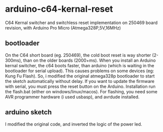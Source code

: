 # arduino-c64-kernal-reset
C64 Kernal switcher and switchless reset implementation on 250469 board revision, with Arduino Pro Micro (Atmega328P,5V,16MHz)

## bootloader
On the C64 short board (eg. 250469), the cold boot reset is way shorter (2-300ms), than on the older boards (2000+ms). When you install an Arduino kernal switcher, the c64 boots faster, than arduino (which is waiting in the bootloader for serial upload). This causes problems on some devices (eg: Kung Fu Flash). So, i modified the original atmega328p bootloader to start the sketch automatically without delay. If you want to update the firmware with serial, you must press the reset button on the Arduino.
Installation run the flash.bat (either on windows/linux/macos). For flashing, you need some AVR programmer hardware (i used usbasp), and avrdude installed.

## arduino sketch
I modified the original code, and inverted the logic of the power led.
